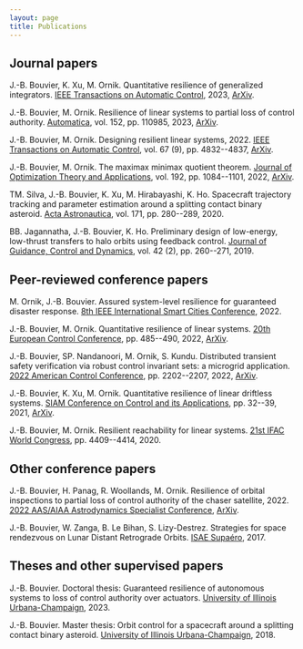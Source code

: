 ```yaml
---
layout: page
title: Publications
---
```


## Journal papers

J.-B. Bouvier, K. Xu, M. Ornik. Quantitative resilience of generalized integrators. [IEEE Transactions on Automatic Control](), 2023, [ArXiv](https://arxiv.org/abs/2111.04163).
    
J.-B. Bouvier, M. Ornik. Resilience of linear systems to partial loss of control authority. [Automatica](https://www.sciencedirect.com/science/article/pii/S0005109823001383), vol. 152, pp. 110985, 2023, [ArXiv](https://arxiv.org/abs/2209.08034).

J.-B. Bouvier, M. Ornik. Designing resilient linear systems, 2022. [IEEE Transactions on Automatic Control](https://ieeexplore.ieee.org/document/9744569), vol. 67 (9), pp. 4832--4837, [ArXiv](https://arxiv.org/abs/2006.13820).
  
J.-B. Bouvier, M. Ornik. The maximax minimax quotient theorem. [Journal of Optimization Theory and Applications](https://doi.org/10.1007/s10957-022-02008-z), vol. 192, pp. 1084--1101, 2022, [ArXiv](https://arxiv.org/abs/2104.15025).

TM. Silva, J.-B. Bouvier, K. Xu, M. Hirabayashi, K. Ho. Spacecraft trajectory tracking and parameter estimation around a splitting contact binary asteroid. [Acta Astronautica](https://www.sciencedirect.com/science/article/pii/S0094576520301259), vol. 171, pp. 280--289, 2020.
 
BB. Jagannatha, J.-B. Bouvier, K. Ho. Preliminary design of low-energy, low-thrust transfers to halo orbits using feedback control. [Journal of Guidance, Control and Dynamics](https://arc.aiaa.org/doi/full/10.2514/1.G003759), vol. 42 (2), pp. 260--271, 2019.




## Peer-reviewed conference papers

M. Ornik, J.-B. Bouvier. Assured system-level resilience for guaranteed disaster response. [8th IEEE International Smart Cities Conference](https://ieeexplore.ieee.org/document/9922438), 2022.

J.-B. Bouvier, M. Ornik. Quantitative resilience of linear systems. [20th European Control Conference](https://ieeexplore.ieee.org/document/9838147), pp. 485--490, 2022, [ArXiv](https://arxiv.org/abs/2201.12278).
    
J.-B. Bouvier, SP. Nandanoori, M. Ornik, S. Kundu. Distributed transient safety verification via robust control invariant sets: a microgrid application. [2022 American Control Conference](https://ieeexplore.ieee.org/document/9867323), pp. 2202--2207, 2022, [ArXiv](https://arxiv.org/abs/2202.09320).

J.-B. Bouvier, K. Xu, M. Ornik. Quantitative resilience of linear driftless systems. [SIAM Conference on Control and its Applications](https://epubs.siam.org/doi/abs/10.1137/1.9781611976847.5), pp. 32--39, 2021, [ArXiv](https://arxiv.org/abs/2101.12063).
 
J.-B. Bouvier, M. Ornik. Resilient reachability for linear systems. [21st IFAC World Congress](https://www.sciencedirect.com/science/article/pii/S240589632030656X), pp. 4409--4414, 2020.




## Other conference papers

J.-B. Bouvier, H. Panag, R. Woollands, M. Ornik. Resilience of orbital inspections to partial loss of control authority of the chaser satellite, 2022. [2022 AAS/AIAA Astrodynamics Specialist Conference](), [ArXiv]().

J.-B. Bouvier, W. Zanga, B. Le Bihan, S. Lizy-Destrez. Strategies for space rendezvous on Lunar Distant Retrograde Orbits. [ISAE Supaéro](assets/final_PIR_paper.pdf), 2017.




## Theses and other supervised papers

J.-B. Bouvier. Doctoral thesis: Guaranteed resilience of autonomous systems to loss of control authority over actuators. [University of Illinois Urbana-Champaign](), 2023.

J.-B. Bouvier. Master thesis: Orbit control for a spacecraft around a splitting contact binary asteroid. [University of Illinois Urbana-Champaign](https://www.ideals.illinois.edu/items/109882), 2018.

